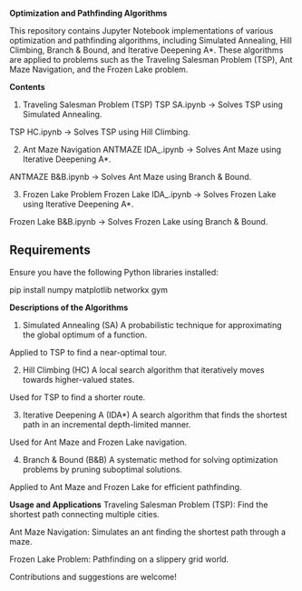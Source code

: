 **Optimization and Pathfinding Algorithms**

This repository contains Jupyter Notebook implementations of various optimization and pathfinding algorithms, including Simulated Annealing, Hill Climbing, Branch & Bound, and Iterative Deepening A*. These algorithms are applied to problems such as the Traveling Salesman Problem (TSP), Ant Maze Navigation, and the Frozen Lake problem.

**Contents**
1. Traveling Salesman Problem (TSP)
  TSP SA.ipynb → Solves TSP using Simulated Annealing.

  TSP HC.ipynb → Solves TSP using Hill Climbing.

2. Ant Maze Navigation
  ANTMAZE IDA_.ipynb → Solves Ant Maze using Iterative Deepening A*.

  ANTMAZE B&B.ipynb → Solves Ant Maze using Branch & Bound.

3. Frozen Lake Problem
  Frozen Lake IDA_.ipynb → Solves Frozen Lake using Iterative Deepening A*.

  Frozen Lake B&B.ipynb → Solves Frozen Lake using Branch & Bound.

## Requirements
Ensure you have the following Python libraries installed:

pip install numpy matplotlib networkx gym

**Descriptions of the Algorithms**
1. Simulated Annealing (SA)
  A probabilistic technique for approximating the global optimum of a function.

  Applied to TSP to find a near-optimal tour.

2. Hill Climbing (HC)
  A local search algorithm that iteratively moves towards higher-valued states.

  Used for TSP to find a shorter route.

3. Iterative Deepening A (IDA*)
  A search algorithm that finds the shortest path in an incremental depth-limited manner.

  Used for Ant Maze and Frozen Lake navigation.

4. Branch & Bound (B&B)
  A systematic method for solving optimization problems by pruning suboptimal solutions.

  Applied to Ant Maze and Frozen Lake for efficient pathfinding.

**Usage and Applications**
Traveling Salesman Problem (TSP): Find the shortest path connecting multiple cities.

  Ant Maze Navigation: Simulates an ant finding the shortest path through a maze.

Frozen Lake Problem: Pathfinding on a slippery grid world.

  Contributions and suggestions are welcome!

